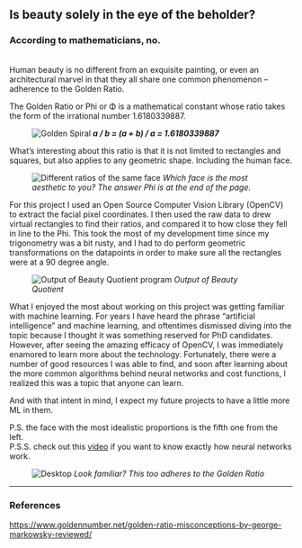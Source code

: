 ## Is beauty solely in the eye of the beholder?

### According to mathematicians, no.

<br/>
Human beauty is no different from an exquisite painting, or even an architectural marvel in that they all share one common phenomenon – adherence to the Golden Ratio.

The Golden Ratio or Phi or Φ is a mathematical constant whose ratio takes the form of the irrational number 1.6180339887.

<figure class="flex flex-col items-center my-8">
    <img src="/images/beauty-quotient_golden-rectangle.png" alt="Golden Spiral">
    <b class="text-sm"><i>a / b  =  (a + b) / a  =  1.6180339887</i></b>
</figure>

What’s interesting about this ratio is that it is not limited to rectangles and squares, but also applies to any geometric shape. Including the human face.

<figure class="flex flex-col items-center my-8">
    <img src="/images/beauty-quotient_different-ratios.jpg" alt="Different ratios of the same face"/>
    <i class="text-sm">Which face is the most aesthetic to you? The answer  Phi is at the end of the page.</i>
</figure>

For this project I used an Open Source Computer Vision Library (OpenCV) to extract the facial pixel coordinates. I then used the raw data to drew virtual rectangles to find their ratios, and compared it to how close they fell in line to the Phi. This took the most of my development time since my trigonometry was a bit rusty, and I had to do perform geometric transformations on the datapoints in order to make sure all the rectangles were at a 90 degree angle.

<figure class="flex flex-col items-center my-8">
    <img src="/images/beauty-quotient_megan-fox.png" alt="Output of Beauty Quotient program"/>
    <i class="text-sm">Output of Beauty Quotient</i>
</figure>

What I enjoyed the most about working on this project was getting familiar with machine learning. For years I have heard the phrase “artificial intelligence” and machine learning, and oftentimes dismissed diving into the topic because I thought it was something reserved for PhD candidates. However, after seeing the amazing efficacy of OpenCV, I was immediately enamored to learn more about the technology. Fortunately, there were a number of good resources I was able to find, and soon after learning about the more common algorithms behind neural networks and cost functions, I realized this was a topic that anyone can learn.

And with that intent in mind, I expect my future projects to have a little more ML in them.

P.S. the face with the most idealistic proportions is the fifth one from the left.
<br />
P.S.S. check out this [video](https://www.youtube.com/watch?v=aircAruvnKk&t=78s) if you want to know exactly how neural networks work.

<figure class="flex flex-col items-center my-8">
    <img src="/images/beauty-quotient_cover-page-golden-ratio.png" alt="Desktop" class="sm:w-1/2"/>
    <i class="text-sm">Look familiar? This too adheres to the Golden Ratio</i>
</figure>

<hr class="my-4"/>

### References

https://www.goldennumber.net/golden-ratio-misconceptions-by-george-markowsky-reviewed/
